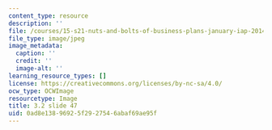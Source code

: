 ```yaml
---
content_type: resource
description: ''
file: /courses/15-s21-nuts-and-bolts-of-business-plans-january-iap-2014/0ad8e13896925f2927546abaf69ae95f_Slide47.JPG
file_type: image/jpeg
image_metadata:
  caption: ''
  credit: ''
  image-alt: ''
learning_resource_types: []
license: https://creativecommons.org/licenses/by-nc-sa/4.0/
ocw_type: OCWImage
resourcetype: Image
title: 3.2 slide 47
uid: 0ad8e138-9692-5f29-2754-6abaf69ae95f
---
```

